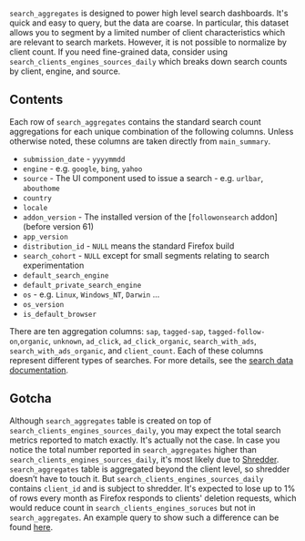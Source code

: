 `search_aggregates` is designed to power high level search dashboards.
It's quick and easy to query, but the data are coarse.
In particular, this dataset allows you to segment
by a limited number of client characteristics which are relevant to search markets.
However, it is not possible to normalize by client count.
If you need fine-grained data, consider using `search_clients_engines_sources_daily`
which breaks down search counts by client, engine, and source.

## Contents

Each row of `search_aggregates` contains
the standard search count aggregations
for each unique combination of the following columns.
Unless otherwise noted, these columns are taken directly from `main_summary`.

- `submission_date` - `yyyymmdd`
- `engine` - e.g. `google`, `bing`, `yahoo`
- `source` - The UI component used to issue a search - e.g. `urlbar`, `abouthome`
- `country`
- `locale`
- `addon_version` - The installed version of the [`followonsearch` addon] (before version 61)
- `app_version`
- `distribution_id` - `NULL` means the standard Firefox build
- `search_cohort` - `NULL` except for small segments relating to search experimentation
- `default_search_engine`
- `default_private_search_engine`
- `os` - e.g. `Linux`, `Windows_NT`, `Darwin` ...
- `os_version`
- `is_default_browser`

There are ten aggregation columns:
`sap`, `tagged-sap`, `tagged-follow-on`,`organic`, `unknown`, `ad_click`, `ad_click_organic`, `search_with_ads`, `search_with_ads_organic`, and `client_count`.
Each of these columns represent different types of searches.
For more details, see the [search data documentation].

<!--
#### Further Reading
-->

[followonsearch addon]: https://github.com/mozilla/followonsearch
[search data documentation]: ../../search.md


## Gotcha
Although `search_aggregates` table is created on top of `search_clients_engines_sources_daily`, you may expect the total search metrics reported to match exactly. It's actually not the case. In case you notice the total number reported in `search_aggregates` higher than `search_clients_engines_sources_daily`, it's most likely due to [Shredder](https://mana.mozilla.org/wiki/display/DATA/Shredder). `search_aggregates` table is aggregated beyond the client level, so shredder doesn’t have to touch it. But `search_clients_engines_sources_daily` contains `client_id` and is subject to shredder. It's expected to lose up to 1% of rows every month as Firefox responds to clients' deletion requests, which would reduce count in `search_clients_engines_soruces` but not in `search_aggregates`. An example query to show such a difference can be found [here](https://sql.telemetry.mozilla.org/queries/84302/source). 
